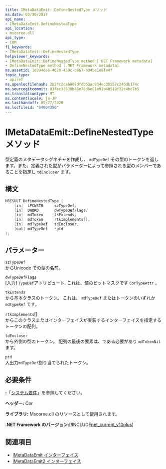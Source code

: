 ```yaml
---
title: IMetaDataEmit::DefineNestedType メソッド
ms.date: 03/30/2017
api_name:
- IMetaDataEmit.DefineNestedType
api_location:
- mscoree.dll
api_type:
- COM
f1_keywords:
- IMetaDataEmit::DefineNestedType
helpviewer_keywords:
- IMetaDataEmit::DefineNestedType method [.NET Framework metadata]
- DefineNestedType method [.NET Framework metadata]
ms.assetid: 1e994de6-4628-459c-b967-b34be1e9fe4f
topic_type:
- apiref
ms.openlocfilehash: 2b24c2ca6907dfdb63ad934ec30557c246db174c
ms.sourcegitcommit: 03fec33630b46e78d5e81e91b40518f32c4bd7b5
ms.translationtype: MT
ms.contentlocale: ja-JP
ms.lasthandoff: 05/27/2020
ms.locfileid: "84004356"
---
```

# <a name="imetadataemitdefinenestedtype-method"></a>IMetaDataEmit::DefineNestedType メソッド
型定義のメタデータシグネチャを作成し、 `mdTypeDef` その型のトークンを返します。また、定義された型がパラメーターによって参照される型のメンバーであることを指定し `tdEncloser` ます。  
  
## <a name="syntax"></a>構文  
  
```cpp  
HRESULT DefineNestedType (
    [in]  LPCWSTR     szTypeDef,  
    [in]  DWORD       dwTypeDefFlags,
    [in]  mdToken     tkExtends,
    [in]  mdToken     rtkImplements[],
    [in]  mdTypeDef   tdEncloser,
    [out] mdTypeDef   *ptd  
);  
```  
  
## <a name="parameters"></a>パラメーター  
 `szTypeDef`  
 からUnicode での型の名前。  
  
 `dwTypeDefFlags`  
 [入力] `TypeDef`アトリビュート. これは、値のビットマスクです `CorTypeAttr` 。  
  
 `tkExtends`  
 から基本クラスのトークン。 これは、 `mdTypeDef` またはトークンのいずれか `mdTypeRef` です。  
  
 `rtkImplements`[]  
 からこのクラスまたはインターフェイスが実装するインターフェイスを指定するトークンの配列。  
  
 `tdEncloser`  
 から外側の型のトークン。 配列の最後の要素は、である必要があり `mdTokenNil` ます。  
  
 `ptd`  
 入出力`mdTypeDef`割り当てられたトークン。  
  
## <a name="requirements"></a>必要条件  
 **:**「[システム要件](../../get-started/system-requirements.md)」を参照してください。  
  
 **ヘッダー:** Cor  
  
 **ライブラリ:** Mscoree.dll のリソースとして使用されます。  
  
 **.NET Framework のバージョン:**[!INCLUDE[net_current_v10plus](../../../../includes/net-current-v10plus-md.md)]  
  
## <a name="see-also"></a>関連項目

- [IMetaDataEmit インターフェイス](imetadataemit-interface.md)
- [IMetaDataEmit2 インターフェイス](imetadataemit2-interface.md)
